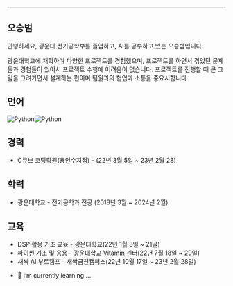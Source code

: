 ---
## 오승범
안녕하세요, 광운대 전기공학부를 졸업하고, AI를 공부하고 있는 오승범입니다. 

광운대학교에 재학하며 다양한 프로젝트를 경험했으며, 프로젝트를 하면서 겪었던 문제들과 경험들이 있어서 프로젝트 수행에 어려움이 없습니다. 
프로젝트를 진행할 때 큰 그림을 그려가면서 설계하는 편이며 팀원과의 협업과 소통을 중요시합니다.

## 언어
<img alt="Python" src ="https://img.shields.io/badge/Python-3776AB.svg?&style=for-the-badge&logo=Python&logoColor=white"/><img alt="Python" src ="https://img.shields.io/badge/Pytorch-EE4C2C.svg?&style=for-the-badge&logo=PyTorch&logoColor=white"/>

## 경력
* C큐브 코딩학원(용인수지점) – (22년 3월 5일 ~ 23년 2월 28)

## 학력
* 광운대학교 - 전기공학과 전공 (2018년 3월 ~ 2024년 2월)

## 교육
* DSP 활용 기초 교육 - 광운대학교(22년 1월 3일 ~ 21알)
* 파이썬 기초 및 응용 - 광운대학교 Vitamin 센터(22년 7월 18일 ~ 29일)
* 새싹 AI 부트캠프 - 새싹금천캠퍼스(22년 10월 17일 ~ 23년 2월 28일)

- 🌱 I’m currently learning ...
<!--
**Sbeom12/Sbeom12** is a ✨ _special_ ✨ repository because its `README.md` (this file) appears on your GitHub profile.

Here are some ideas to get you started:

- 🔭 I’m currently working on ...

- 👯 I’m looking to collaborate on ...
- 🤔 I’m looking for help with ...
- 💬 Ask me about ...
- 📫 How to reach me: ...
- 😄 Pronouns: ...
- ⚡ Fun fact: ...
-->
